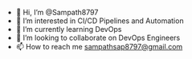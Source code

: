 - 👋 Hi, I’m @Sampath8797
- 👀 I’m interested in CI/CD Pipelines and Automation
- 🌱 I’m currently learning DevOps
- 💞️ I’m looking to collaborate on DevOps Engineers
- 📫 How to reach me sampathsap8797@gmail.com

<!---
Sampath8797/Sampath8797 is a ✨ special ✨ repository because its `README.md` (this file) appears on your GitHub profile.
You can click the Preview link to take a look at your changes.
--->

